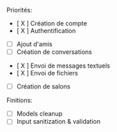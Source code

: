 Priorités:
- [ X ] Création de compte
- [ X ] Authentification
- [ ] Ajout d'amis
- [ ] Création de conversations
- [ X ] Envoi de messages textuels
- [ X ] Envoi de fichiers
- [ ] Création de salons

Finitions:
- [ ] Models cleanup
- [ ] Input sanitization & validation